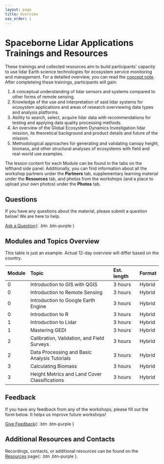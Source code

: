 ```yaml
---
layout: page
title: Overview
nav_order: 1
---
```


# ​Spaceborne Lidar Applications Trainings and Resources
These trainings and collected resources aim to build participants' capacity to use lidar Earth science technologies for ecosystem service monitoring and management. For a detailed overview, you can read the [concept note](linkhere). After completeing these trainings, participants will gain:
1. A conceptual understanding of lidar sensors and systems compared to other forms of remote sensing.
2. Knowledge of the use and interpretation of said lidar systems for ecosystem applications and areas of research overviewing data types and analysis platforms. 
3. Ability to search, select, acquire lidar data with recommendations for testing and applying data quality processing methods.
4. An overview of the Global Ecosystem Dynamics Investigation lidar mission, its theoretical background and product details and future of the mission.
5. Methodological approaches for generating and validating canopy height, biomass, and other structural analyses of ecosystems with field and real-world use examples.

The lesson content for each Module can be found in the tabs on the lefthand side panel. Additionally, you can find information about all the workshop partners under the **Partners** tab, supplementary learning material under the **Resources** tab, and photos from the workshops (and a place to upload your own photos) under the **Photos** tab. 


## Questions
If you have any questions about the material, please submit a question below! We are here to help.  

[Ask a Question](https://forms.gle/a7MW4PtgtmPiPoZJ9){: .btn .btn-purple }

## Modules and Topics Overview
This table is just an example. Actual 12-day overview will differ based on the country.

| Module          | Topic                                               | Est. length    | Format    |
|:----------------|:----------------------------------------------------|:---------------|:----------|
| 0               | Introduction to GIS with QGIS                       | 3 hours        | Hybrid    | 
| 0               | Introduction to Remote Sensing                      | 3 hours        | Hybrid    |
| 0               | Introduction to Google Earth Engine                 | 3 hours        | Hybrid    |
| 0               | Introduction to R                                   | 3 hours        | Hybrid    |
| 1               | Introduction to Lidar                               | 3 hours        | Hybrid    |
| 1               | Mastering GEDI                                      | 3 hours        | Hybrid    | 
| 2               | Calibration, Validation, and Field Surveys          | 3 hours        | Hybrid    |
| 2               | Data Processing and Basic Analysis Tutorials        | 3 hours        | Hybrid    |
| 3               | Calculating Biomass                                 | 3 hours        | Hybrid    |
| 3               | Height Metrics and Land Cover Classifications       | 3 hours        | Hybrid    |

## Feedback
If you have any feedback from any of the workshops, please fill out the form below. It helps us improve future workshops!

[Give Feedback](https://forms.gle/8Jdm1aybL9sqzNEw6){: .btn .btn-purple }

## Additional Resources and Contacts
Recordings, contacts, or additional resources can be found on the [Resources](linkhere) page{: .btn .btn-purple }.
